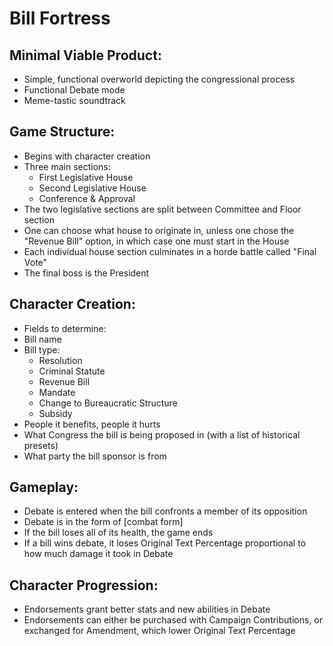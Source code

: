# Bill Fortress

## Minimal Viable Product:
- Simple, functional overworld depicting the congressional process
- Functional Debate mode
- Meme-tastic soundtrack

## Game Structure:
- Begins with character creation
- Three main sections:
  - First Legislative House
  - Second Legislative House
  - Conference & Approval
- The two legislative sections are split between Committee and Floor section
- One can choose what house to originate in, unless one chose the "Revenue Bill" option, in which case one must start in the House
- Each individual house section culminates in a horde battle called "Final Vote"
- The final boss is the President

## Character Creation:
- Fields to determine: 
- Bill name
- Bill type:
  - Resolution
  - Criminal Statute
  - Revenue Bill
  - Mandate
  - Change to Bureaucratic Structure
  - Subsidy
- People it benefits, people it hurts
- What Congress the bill is being proposed in (with a list of historical presets)
- What party the bill sponsor is from

## Gameplay:
- Debate is entered when the bill confronts a member of its opposition
- Debate is in the form of [combat form]
- If the bill loses all of its health, the game ends
- If a bill wins debate, it loses Original Text Percentage proportional to how much damage it took in Debate

## Character Progression:
- Endorsements grant better stats and new abilities in Debate
- Endorsements can either be purchased with Campaign Contributions, or exchanged for Amendment, which lower Original Text Percentage